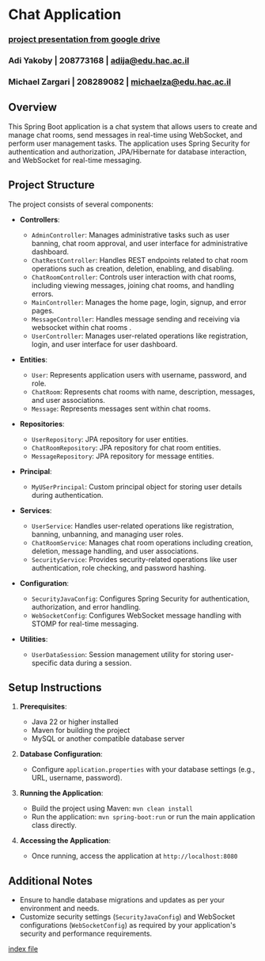 # Chat Application

### [project presentation from google drive](https://drive.google.com/drive/folders/1Bm6LGDGoH5JreZatmhmDnYwUYJHW-f6U?usp=sharing)
### Adi Yakoby | 208773168 | adija@edu.hac.ac.il
### Michael Zargari | 208289082 | michaelza@edu.hac.ac.il

## Overview

This Spring Boot application is a chat system that allows users to create and manage chat rooms, send messages in real-time using WebSocket, and perform user management tasks. The application uses Spring Security for authentication and authorization, JPA/Hibernate for database interaction, and WebSocket for real-time messaging.

## Project Structure

The project consists of several components:

- **Controllers**:
    - `AdminController`: Manages administrative tasks such as user banning, chat room approval, and user interface for administrative dashboard.
    - `ChatRestController`: Handles REST endpoints related to chat room operations such as creation, deletion, enabling, and disabling.
    - `ChatRoomController`: Controls user interaction with chat rooms, including viewing messages, joining chat rooms, and handling errors.
    - `MainController`: Manages the home page, login, signup, and error pages.
    - `MessageController`: Handles message sending and receiving via websocket within chat rooms .
    - `UserController`: Manages user-related operations like registration, login, and user interface for user dashboard.
  
- **Entities**:
    - `User`: Represents application users with username, password, and role.
    - `ChatRoom`: Represents chat rooms with name, description, messages, and user associations.
    - `Message`: Represents messages sent within chat rooms.

- **Repositories**:
    - `UserRepository`: JPA repository for user entities.
    - `ChatRoomRepository`: JPA repository for chat room entities.
    - `MessageRepository`: JPA repository for message entities.

- **Principal**:
    - `MyUSerPrincipal`: Custom principal object for storing user details during authentication.

- **Services**:
    - `UserService`: Handles user-related operations like registration, banning, unbanning, and managing user roles.
    - `ChatRoomService`: Manages chat room operations including creation, deletion, message handling, and user associations.
    - `SecurityService`: Provides security-related operations like user authentication, role checking, and password hashing.
- **Configuration**:
    - `SecurityJavaConfig`: Configures Spring Security for authentication, authorization, and error handling.
    - `WebSocketConfig`: Configures WebSocket message handling with STOMP for real-time messaging.

- **Utilities**:
    - `UserDataSession`: Session management utility for storing user-specific data during a session.

## Setup Instructions

1. **Prerequisites**:
    - Java 22 or higher installed
    - Maven for building the project
    - MySQL or another compatible database server

2. **Database Configuration**:
    - Configure `application.properties` with your database settings (e.g., URL, username, password).

3. **Running the Application**:
    - Build the project using Maven: `mvn clean install`
    - Run the application: `mvn spring-boot:run` or run the main application class directly.

4. **Accessing the Application**:
    - Once running, access the application at `http://localhost:8080`

## Additional Notes
- Ensure to handle database migrations and updates as per your environment and needs.
- Customize security settings (`SecurityJavaConfig`) and WebSocket configurations (`WebSocketConfig`) as required by your application's security and performance requirements.


[index file](doc/index.html)